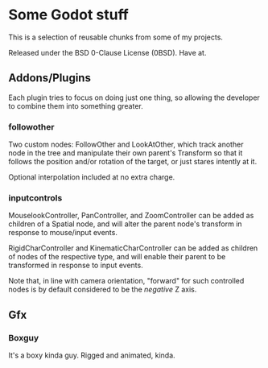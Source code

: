 # Some Godot stuff

This is a selection of reusable chunks from some of my projects.

Released under the BSD 0-Clause License (0BSD). Have at.

## Addons/Plugins

Each plugin tries to focus on doing just one thing, so allowing the developer
to combine them into something greater.

### followother

Two custom nodes: FollowOther and LookAtOther, which track another node in
the tree and manipulate their own parent's Transform so that it follows the
position and/or rotation of the target, or just stares intently at it.

Optional interpolation included at no extra charge.

### inputcontrols

MouselookController, PanController, and ZoomController can be added as children
of a Spatial node, and will alter the parent node's transform in response to
mouse/input events.

RigidCharController and KinematicCharController can be added as children of
nodes of the respective type, and will enable their parent to be transformed
in response to input events.

Note that, in line with camera orientation, "forward" for such controlled
nodes is by default considered to be the *negative* Z axis.


## Gfx

### Boxguy

It's a boxy kinda guy. Rigged and animated, kinda.

